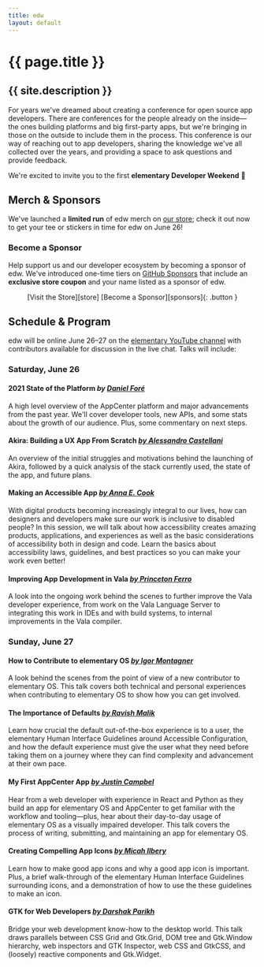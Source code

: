 ```yaml
---
title: edw
layout: default
---
```


# {{ page.title }}

## {{ site.description }}

For years we've dreamed about creating a conference for open source app developers. There are conferences for the people already on the inside—the ones building platforms and big first-party apps, but we're bringing in those on the outside to include them in the process. This conference is our way of reaching out to app developers, sharing the knowledge we've all collected over the years, and providing a space to ask questions and provide feedback.

We're excited to invite you to the first **elementary Developer Weekend** 🎉️

## Merch & Sponsors

We've launched a **limited run** of edw merch on [our store][store]; check it out now to get your tee or stickers in time for edw on June 26!

### Become a Sponsor

Help support us and our developer ecosystem by becoming a sponsor of edw. We've introduced one-time tiers on [GitHub Sponsors][sponsors] that include an **exclusive store coupon** and your name listed as a sponsor of edw.

<div style="text-align: center" markdown="1">
[Visit the Store][store]
[Become a Sponsor][sponsors]{: .button }
</div>

## Schedule & Program

edw will be online June 26–27 on the [elementary YouTube channel][youtube] with contributors available for discussion in the live chat. Talks will include:

### Saturday, June 26

#### 2021 State of the Platform _by [Daniel Foré](https://github.com/danrabbit)_

A high level overview of the AppCenter platform and major advancements from the past year. We'll cover developer tools, new APIs, and some stats about the growth of our audience. Plus, some commentary on next steps.

#### Akira: Building a UX App From Scratch [_by Alessandro Castellani_](https://github.com/Alecaddd)

An overview of the initial struggles and motivations behind the launching of Akira, followed by a quick analysis of the stack currently used, the state of the app, and future plans.

#### Making an Accessible App [_by Anna E. Cook_](https://github.com/annaecookux)

With digital products becoming increasingly integral to our lives, how can designers and developers make sure our work is inclusive to disabled people? In this session, we will talk about how accessibility creates amazing products, applications, and experiences as well as the basic considerations of accessibility both in design and code. Learn the basics about accessibility laws, guidelines, and best practices so you can make your work even better!


#### Improving App Development in Vala [_by Princeton Ferro_](https://github.com/Prince781)

A look into the ongoing work behind the scenes to further improve the Vala developer experience, from work on the Vala Language Server to integrating this work in IDEs and with build systems, to internal improvements in the Vala compiler.

### Sunday, June 27

#### How to Contribute to elementary OS [_by Igor Montagner_](https://github.com/igordsm)

A look behind the scenes from the point of view of a new contributor to elementary OS. This talk covers both technical and personal experiences when contributing to elementary OS to show how you can get involved.

#### The Importance of Defaults [_by Ravish Malik_](https://github.com/ray1claw)

Learn how crucial the default out-of-the-box experience is to a user, the elementary Human Interface Guidelines around Accessible Configuration, and how the default experience must give the user what they need before taking them on a journey where they can find complexity and advancement at their own pace.

#### My First AppCenter App [_by Justin Campbel_](https://github.com/techdev5521)

Hear from a web developer with experience in React and Python as they build an app for elementary OS and AppCenter to get familiar with the workflow and tooling—plus, hear about their day-to-day usage of elementary OS as a visually impaired developer. This talk covers the process of writing, submitting, and maintaining an app for elementary OS.

#### Creating Compelling App Icons [_by Micah Ilbery_](https://github.com/micahilbery)

Learn how to make good app icons and why a good app icon is important. Plus, a brief walk-through of the elementary Human Interface Guidelines surrounding icons, and a demonstration of how to use the these guidelines to make an icon.

#### GTK for Web Developers [_by Darshak Parikh_](https://github.com/dar5hak)

Bridge your web development know-how to the desktop world. This talk draws parallels between CSS Grid and Gtk.Grid, DOM tree and Gtk.Window hierarchy, web inspectors and GTK Inspector, web CSS and GtkCSS, and (loosely) reactive components and Gtk.Widget.

[store]: https://store.elementary.io/#elementary-developer-weekend
[sponsors]: https://github.com/sponsors/elementary?frequency=one-time
[youtube]: https://www.youtube.com/elementaryinc
